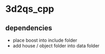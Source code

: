 # 3d2qs_cpp

## dependencies
- place boost into include folder
- add house / object folder into data folder
